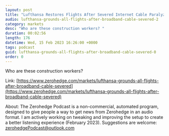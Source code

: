```yaml
---
layout: post
title: "Lufthansa Restores Flights After Severed Internet Cable Paralyzed Operations "
audio: lufthansa-grounds-all-flights-after-broadband-cable-severed-2
category: markets
desc: "Who are these construction workers? "
duration: 00:02:56
length: 176
datetime: Wed, 15 Feb 2023 16:26:00 +0000
tags: podcast
guid: lufthansa-grounds-all-flights-after-broadband-cable-severed-0
order: 0
---
```

Who are these construction workers? 

Link: [https://www.zerohedge.com/markets/lufthansa-grounds-all-flights-after-broadband-cable-severed](https://www.zerohedge.com/markets/lufthansa-grounds-all-flights-after-broadband-cable-severed)

About: The Zerohedge Podcast is a non-commercial, automated program, designed to give people a way to get news from Zerohedge in an audio format.  I am actively working on tweaking and improving the setup to create a better listening experience (February 2023).  Suggestions are welcome: [zerohedgePodcast@outlook.com](mailto:zerohedgePodcast@outlook.com)
